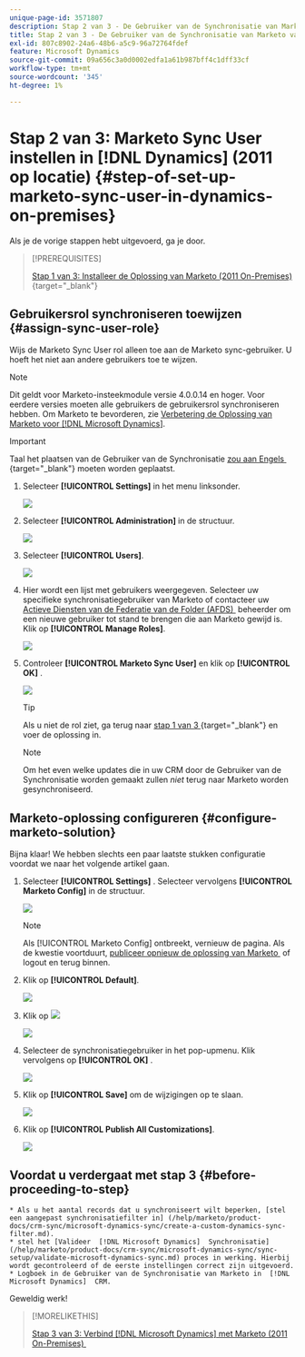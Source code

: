 ```yaml
---
unique-page-id: 3571807
description: Stap 2 van 3 - De Gebruiker van de Synchronisatie van Marketo van de opstelling in  [!DNL Dynamics]  (2011 op-Woonplaatsen) - de Documenten van Marketo - de Documentatie van het Product
title: Stap 2 van 3 - De Gebruiker van de Synchronisatie van Marketo van de opstelling in  [!DNL Dynamics]  (2011 op-Premises)
exl-id: 807c8902-24a6-48b6-a5c9-96a72764fdef
feature: Microsoft Dynamics
source-git-commit: 09a656c3a0d0002edfa1a61b987bff4c1dff33cf
workflow-type: tm+mt
source-wordcount: '345'
ht-degree: 1%

---
```


# Stap 2 van 3: Marketo Sync User instellen in [!DNL Dynamics] (2011 op locatie) {#step-of-set-up-marketo-sync-user-in-dynamics-on-premises}

Als je de vorige stappen hebt uitgevoerd, ga je door.

>[!PREREQUISITES]
>
>[&#x200B; Stap 1 van 3: Installeer de Oplossing van Marketo (2011 On-Premises) &#x200B;](/help/marketo/product-docs/crm-sync/microsoft-dynamics-sync/sync-setup/connecting-to-legacy-versions/step-1-of-3-install-2011.md){target="_blank"}

## Gebruikersrol synchroniseren toewijzen {#assign-sync-user-role}

Wijs de Marketo Sync User rol alleen toe aan de Marketo sync-gebruiker. U hoeft het niet aan andere gebruikers toe te wijzen.

>[!NOTE]
>
>Dit geldt voor Marketo-insteekmodule versie 4.0.0.14 en hoger. Voor eerdere versies moeten alle gebruikers de gebruikersrol synchroniseren hebben. Om Marketo te bevorderen, zie [&#x200B; Verbetering de Oplossing van Marketo voor  [!DNL Microsoft Dynamics]](/help/marketo/product-docs/crm-sync/microsoft-dynamics-sync/sync-setup/update-the-marketo-solution-for-microsoft-dynamics.md).

>[!IMPORTANT]
>
>Taal het plaatsen van de Gebruiker van de Synchronisatie [&#x200B; zou aan Engels &#x200B;](https://learn.microsoft.com/en-us/power-platform/admin/enable-languages){target="_blank"} moeten worden geplaatst.

1. Selecteer **[!UICONTROL Settings]** in het menu linksonder.

   ![](assets/image2015-4-2-14-3a2-3a40.png)

1. Selecteer **[!UICONTROL Administration]** in de structuur.

   ![](assets/image2015-4-2-14-3a3-3a30.png)

1. Selecteer **[!UICONTROL Users]**.

   ![](assets/image2015-4-2-14-3a4-3a37.png)

1. Hier wordt een lijst met gebruikers weergegeven. Selecteer uw specifieke synchronisatiegebruiker van Marketo of contacteer uw [&#x200B; Actieve Diensten van de Federatie van de Folder (AFDS) &#x200B;](https://msdn.microsoft.com/en-us/library/bb897402.aspx) beheerder om een nieuwe gebruiker tot stand te brengen die aan Marketo gewijd is. Klik op **[!UICONTROL Manage Roles]**.

   ![](assets/image2015-4-2-14-3a11-3a7.png)

1. Controleer **[!UICONTROL Marketo Sync User]** en klik op **[!UICONTROL OK]** .

   ![](assets/image2015-4-2-14-3a15-3a0.png)

   >[!TIP]
   >
   >Als u niet de rol ziet, ga terug naar [&#x200B; stap 1 van 3 &#x200B;](/help/marketo/product-docs/crm-sync/microsoft-dynamics-sync/sync-setup/connecting-to-legacy-versions/step-1-of-3-install-2011.md){target="_blank"} en voer de oplossing in.

   >[!NOTE]
   >
   >Om het even welke updates die in uw CRM door de Gebruiker van de Synchronisatie worden gemaakt zullen _niet_ terug naar Marketo worden gesynchroniseerd.

## Marketo-oplossing configureren {#configure-marketo-solution}

Bijna klaar! We hebben slechts een paar laatste stukken configuratie voordat we naar het volgende artikel gaan.

1. Selecteer **[!UICONTROL Settings]** . Selecteer vervolgens **[!UICONTROL Marketo Config]** in de structuur.

   ![](assets/image2015-4-2-14-3a20-3a51.png)

   >[!NOTE]
   >
   >Als [!UICONTROL Marketo Config] ontbreekt, vernieuw de pagina. Als de kwestie voortduurt, [&#x200B; publiceer opnieuw de oplossing van Marketo &#x200B;](/help/marketo/product-docs/crm-sync/microsoft-dynamics-sync/sync-setup/connecting-to-legacy-versions/step-1-of-3-install-2011.md) of logout en terug binnen.

1. Klik op **[!UICONTROL Default]**.

   ![](assets/image2015-4-2-14-3a27-3a30.png)

1. Klik op ![](assets/image2015-4-2-14-3a29-3a1.png)

   ![](assets/image2015-4-2-14-3a28-3a40.png)

1. Selecteer de synchronisatiegebruiker in het pop-upmenu. Klik vervolgens op **[!UICONTROL OK]** .

   ![](assets/image2015-4-2-14-3a32-3a43.png)

1. Klik op **[!UICONTROL Save]** om de wijzigingen op te slaan.

   ![](assets/image2015-4-2-14-3a34-3a15.png)

1. Klik op **[!UICONTROL Publish All Customizations]**.

   ![](assets/publish-all-customizations1.png)

## Voordat u verdergaat met stap 3 {#before-proceeding-to-step}

    * Als u het aantal records dat u synchroniseert wilt beperken, [stel een aangepast synchronisatiefilter in] (/help/marketo/product-docs/crm-sync/microsoft-dynamics-sync/create-a-custom-dynamics-sync-filter.md).
    * stel het [Valideer  [!DNL Microsoft Dynamics]  Synchronisatie] (/help/marketo/product-docs/crm-sync/microsoft-dynamics-sync/sync-setup/validate-microsoft-dynamics-sync.md) proces in werking. Hierbij wordt gecontroleerd of de eerste instellingen correct zijn uitgevoerd.
    * Logboek in de Gebruiker van de Synchronisatie van Marketo in  [!DNL Microsoft Dynamics]  CRM.

Geweldig werk!

>[!MORELIKETHIS]
>
>[&#x200B; Stap 3 van 3: Verbind  [!DNL Microsoft Dynamics]  met Marketo (2011 On-Premises) &#x200B;](/help/marketo/product-docs/crm-sync/microsoft-dynamics-sync/sync-setup/connecting-to-legacy-versions/step-3-of-3-connect-2011.md)
